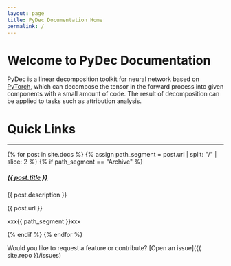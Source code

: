 ```yaml
---
layout: page
title: PyDec Documentation Home
permalink: /
---
```


# Welcome to PyDec Documentation

PyDec is a linear decomposition toolkit for neural network based on [PyTorch](https://pytorch.org/), which can decompose the tensor in the forward process into given components with a small amount of code. The result of decomposition can be applied to tasks such as attribution analysis.

# Quick Links
<div class="section-index">
    <hr class="panel-line">
    {% for post in site.docs %}
        {% assign path_segment = post.url | split: "/" | slice: 2 %}
            {% if path_segment == "Archive" %}
                <div class="entry">
                <h5><a href="{{ post.url | prepend: site.baseurl }}">{{ post.title }}</a></h5>
                <p>{{ post.description }}</p>
                <p>{{ post.url }}</p>
                <p>xxx{{ path_segment }}xxx</p>
                </div>
            {% endif %}
    {% endfor %}
</div>


Would you like to request a feature or contribute?
[Open an issue]({{ site.repo }}/issues)
